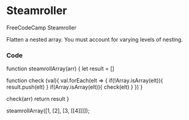 # Steamroller

FreeCodeCamp
Steamroller

Flatten a nested array. You must account for varying levels of nesting.

### Code

function steamrollArray(arr) {
  let result = []

  function check (val){
    val.forEach(elt => {
      if(!Array.isArray(elt)){
        result.push(elt)
      }
      if(Array.isArray(elt)){
        check(elt)
      }
    })
  }
  
  check(arr)
  return result
}

steamrollArray([1, [2], [3, [[4]]]]);
